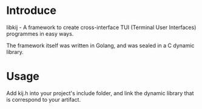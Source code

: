 # Introduce

libkij - A framework to create cross-interface TUI (Terminal User Interfaces) programmes in easy ways.

The framework itself was written in Golang, and was sealed in a C dynamic library.

# Usage

Add kij.h into your project's include folder, and link the dynamic library that is correspond to your artifact.

